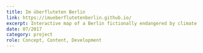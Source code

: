 ```yaml
---
title: Im überfluteten Berlin
link: https://imueberflutetenberlin.github.io/
excerpt: Interactive map of a Berlin fictionally endangered by climate change.
date: 07/2017
category: project
role: Concept, Content, Development
---
```

